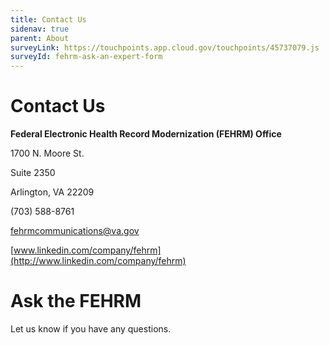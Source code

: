 ```yaml
---
title: Contact Us
sidenav: true
parent: About
surveyLink: https://touchpoints.app.cloud.gov/touchpoints/45737079.js
surveyId: fehrm-ask-an-expert-form
---
```

# Contact Us

**Federal Electronic Health Record Modernization (FEHRM) Office**

1700 N. Moore St.

Suite 2350

Arlington, VA 22209

(703) 588-8761

[fehrmcommunications@va.gov](mailto:fehrmcommunications@va.gov)

[www.linkedin.com/company/fehrm](http://www.linkedin.com/company/fehrm)

# Ask the FEHRM

Let us know if you have any questions.
